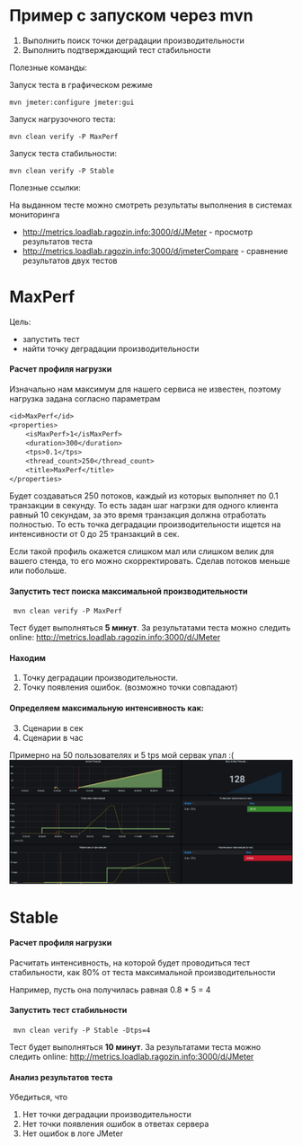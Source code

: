 # Пример с запуском через mvn

1. Выполнить поиск точки деградации производительности
2. Выполнить подтверждающий тест стабильности


Полезные команды:

Запуск теста в графическом режиме
```
mvn jmeter:configure jmeter:gui
```

Запуск нагрузочного теста:
```
mvn clean verify -P MaxPerf
```

Запуск теста стабильности:
```
mvn clean verify -P Stable
```

Полезные ссылки:

На выданном тесте можно смотреть результаты выполнения в системах мониторинга

* http://metrics.loadlab.ragozin.info:3000/d/JMeter - просмотр результатов теста
* http://metrics.loadlab.ragozin.info:3000/d/jmeterCompare - сравнение результатов двух тестов

# MaxPerf

Цель:

- запустить тест
- найти точку деградации производительности

#### Расчет профиля нагрузки

Изначально нам максимум для нашего сервиса не известен, поэтому нагрузка задана согласно параметрам

    <id>MaxPerf</id>
    <properties>
        <isMaxPerf>1</isMaxPerf>
        <duration>300</duration>
        <tps>0.1</tps>
        <thread_count>250</thread_count>
        <title>MaxPerf</title>
    </properties>

Будет создаваться 250 потоков, каждый из которых выполняет по 0.1 транзакции в секунду.
То есть задан шаг нагрзки для одного клиента равный 10 секундам, за это время транзакция должна отработать полностью.
То есть точка деградации производительности ищется на интенсивности от 0 до 25 транзакций в сек.

Если такой профиль окажется слишком мал или слишком велик для вашего стенда, то его можно скорректировать.
Сделав потоков меньше или побольше.

#### Запустить тест поиска максимальной производительности

```
 mvn clean verify -P MaxPerf
```

Тест будет выполняться **5 минут**.
За результатами теста можно следить online: http://metrics.loadlab.ragozin.info:3000/d/JMeter

#### Находим
1. Точку деградации производительности.
2. Точку появления ошибок.
(возможно точки совпадают)

#### Определяем максимальную интенсивность как:

3. Сценарии в сек
4. Сценарии в час

Примерно на 50 пользователях и 5 tps мой сервак упал :( 
![MaxPerf](https://github.com/tsvmks/stress-krista-bi/blob/main/JMeterMVN/src/test/jmeter/res.png)

# Stable

#### Расчет профиля нагрузки

Расчитать интенсивность, на которой будет проводиться тест стабильности, как 80% от теста максимальной производительности

Например, пусть она получилась равная 0.8 * 5 = 4

#### Запустить тест стабильности

```
 mvn clean verify -P Stable -Dtps=4
```

Тест будет выполняться **10 минут**.
За результатами теста можно следить online: http://metrics.loadlab.ragozin.info:3000/d/JMeter

#### Анализ результатов теста

Убедиться, что

1. Нет точки деградации производительности
2. Нет точки появления ошибок в ответах сервера
3. Нет ошибок в логе JMeter
